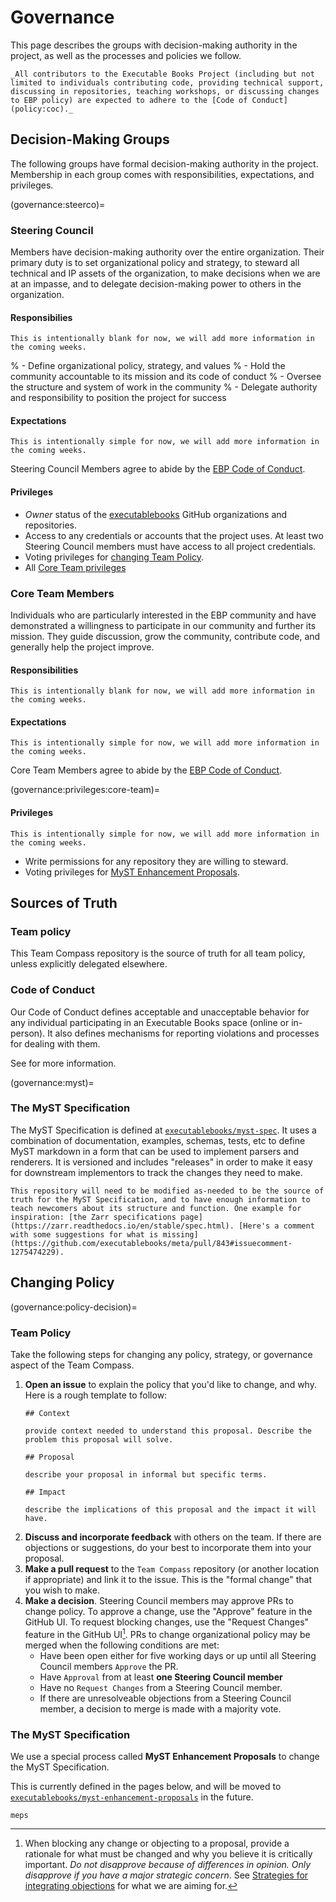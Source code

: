 # Governance

This page describes the groups with decision-making authority in the project, as well as the processes and policies we follow.

```{epigraph}
_All contributors to the Executable Books Project (including but not limited to individuals contributing code, providing technical support, discussing in repositories, teaching workshops, or discussing changes to EBP policy) are expected to adhere to the [Code of Conduct](policy:coc)._
```

## Decision-Making Groups

The following groups have formal decision-making authority in the project.
Membership in each group comes with responsibilities, expectations, and privileges.

(governance:steerco)=
### Steering Council

Members have decision-making authority over the entire organization.
Their primary duty is to set organizational policy and strategy, to steward all technical and IP assets of the organization, to make decisions when we are at an impasse, and to delegate decision-making power to others in the organization. 

#### Responsibilies

```{note}
This is intentionally blank for now, we will add more information in the coming weeks.
```

% - Define organizational policy, strategy, and values
% - Hold the community accountable to its mission and its code of conduct
% - Oversee the structure and system of work in the community
% - Delegate authority and responsibility to position the project for success

#### Expectations

```{note}
This is intentionally simple for now, we will add more information in the coming weeks.
```

Steering Council Members agree to abide by the [EBP Code of Conduct](policy:coc).

#### Privileges

- _Owner_ status of the [executablebooks](https://github.com/executablebooks) GitHub organizations and repositories.
- Access to any credentials or accounts that the project uses. At least two Steering Council members must have access to all project credentials.
- Voting privileges for [changing Team Policy](governance:policy-decision).
- All [Core Team privileges](governance:privileges:core-team)

### Core Team Members

Individuals who are particularly interested in the EBP community and have demonstrated a willingness to participate in our community and further its mission. They guide discussion, grow the community, contribute code, and generally help the project improve.

#### Responsibilities

```{note}
This is intentionally blank for now, we will add more information in the coming weeks.
```


#### Expectations

```{note}
This is intentionally simple for now, we will add more information in the coming weeks.
```

Core Team Members agree to abide by the [EBP Code of Conduct](https://github.com/executablebooks/.github/blob/master/CODE_OF_CONDUCT.md).

(governance:privileges:core-team)=
#### Privileges

```{note}
This is intentionally simple for now, we will add more information in the coming weeks.
```

- Write permissions for any repository they are willing to steward.
- Voting privileges for [MyST Enhancement Proposals](governance:meps).

## Sources of Truth

### Team policy

This Team Compass repository is the source of truth for all team policy, unless explicitly delegated elsewhere.

### Code of Conduct

Our Code of Conduct defines acceptable and unacceptable behavior for any individual participating in an Executable Books space (online or in-person).
It also defines mechanisms for reporting violations and processes for dealing with them.

See [](code-of-conduct.md) for more information.

(governance:myst)=
### The MyST Specification

The MyST Specification is defined at [`executablebooks/myst-spec`](https://github.com/executablebooks/myst-spec).
It uses a combination of documentation, examples, schemas, tests, etc to define MyST markdown in a form that can be used to implement parsers and renderers. It is versioned and includes "releases" in order to make it easy for downstream implementors to track the changes they need to make.

```{admonition} Implementation detail
This repository will need to be modified as-needed to be the source of truth for the MyST Specification, and to have enough information to teach newcomers about its structure and function. One example for inspiration: [the Zarr specifications page](https://zarr.readthedocs.io/en/stable/spec.html). [Here's a comment with some suggestions for what is missing](https://github.com/executablebooks/meta/pull/843#issuecomment-1275474229).
```

## Changing Policy

(governance:policy-decision)=
### Team Policy

Take the following steps for changing any policy, strategy, or governance aspect of the Team Compass.

1. **Open an issue** to explain the policy that you'd like to change, and why. Here is a rough template to follow:
   ```
   ## Context
   
   provide context needed to understand this proposal. Describe the problem this proposal will solve.
   
   ## Proposal
   
   describe your proposal in informal but specific terms.
   
   ## Impact
   
   describe the implications of this proposal and the impact it will have.
   ```
2. **Discuss and incorporate feedback** with others on the team. If there are objections or suggestions, do your best to incorporate them into your proposal.
3. **Make a pull request** to the `Team Compass` repository (or another location if appropriate) and link it to the issue. This is the "formal change" that you wish to make.
4. **Make a decision**. Steering Council members may approve PRs to change policy. To approve a change, use the "Approve" feature in the GitHub UI. To request blocking changes, use the "Request Changes" feature in the GitHub UI[^blocking]. PRs to change organizational policy may be merged when the following conditions are met:
   - Have been open either for five working days or up until all Steering Council members `Approve` the PR.
   - Have `Approval` from at least **one  Steering Council member**
   - Have no `Request Changes` from a Steering Council member.
   - If there are unresolveable objections from a Steering Council member, a decision to merge is made with a majority vote.


[^blocking]: When blocking any change or objecting to a proposal, provide a rationale for what must be changed and why you believe it is critically important. _Do not disapprove because of differences in opinion. Only disapprove if you have a major strategic concern_. See [Strategies for integrating objections](https://www.sociocracyforall.org/strategies-for-integrating-objections/) for what we are aiming for.

### The MyST Specification

We use a special process called **MyST Enhancement Proposals** to change the MyST Specification.

This is currently defined in the pages below, and will be moved to [`executablebooks/myst-enhancement-proposals`](https://github.com/executablebooks/myst-enhancement-proposals) in the future.

```{toctree}
meps
```
